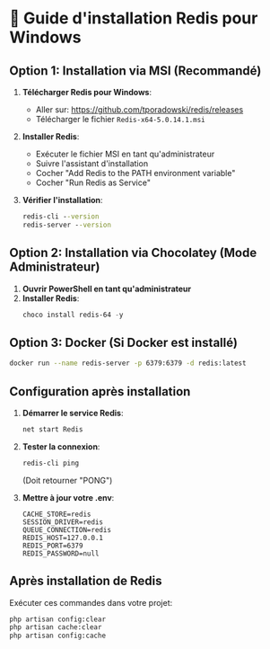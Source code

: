 # 🔧 Guide d'installation Redis pour Windows

## Option 1: Installation via MSI (Recommandé)

1. **Télécharger Redis pour Windows**:
   - Aller sur: https://github.com/tporadowski/redis/releases
   - Télécharger le fichier `Redis-x64-5.0.14.1.msi`

2. **Installer Redis**:
   - Exécuter le fichier MSI en tant qu'administrateur
   - Suivre l'assistant d'installation
   - Cocher "Add Redis to the PATH environment variable"
   - Cocher "Run Redis as Service"

3. **Vérifier l'installation**:
   ```cmd
   redis-cli --version
   redis-server --version
   ```

## Option 2: Installation via Chocolatey (Mode Administrateur)

1. **Ouvrir PowerShell en tant qu'administrateur**
2. **Installer Redis**:
   ```powershell
   choco install redis-64 -y
   ```

## Option 3: Docker (Si Docker est installé)

```bash
docker run --name redis-server -p 6379:6379 -d redis:latest
```

## Configuration après installation

1. **Démarrer le service Redis**:
   ```cmd
   net start Redis
   ```

2. **Tester la connexion**:
   ```cmd
   redis-cli ping
   ```
   (Doit retourner "PONG")

3. **Mettre à jour votre .env**:
   ```env
   CACHE_STORE=redis
   SESSION_DRIVER=redis
   QUEUE_CONNECTION=redis
   REDIS_HOST=127.0.0.1
   REDIS_PORT=6379
   REDIS_PASSWORD=null
   ```

## Après installation de Redis

Exécuter ces commandes dans votre projet:
```bash
php artisan config:clear
php artisan cache:clear
php artisan config:cache
```
